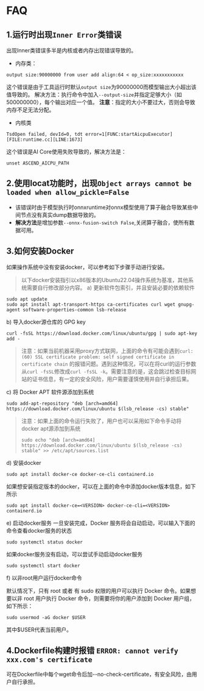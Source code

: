 # FAQ
## 1.运行时出现`Inner Error`类错误
出现Inner类错误多半是内核或者内存出现错误导致的。
* 内存类：
```
output size:90000000 from user add align:64 < op_size:xxxxxxxxxxx
```
这个错误是由于工具运行时默认`output size`为90000000而模型输出大小超出该值导致的。
解决方法：执行命令中加入`--output-size`并指定足够大小（如500000000），每个输出对应一个值。
**注意**：指定的大小不要过大，否则会导致内存不足无法分配。
* 内核类
```
TsdOpen failed, devId=0, tdt error=1[FUNC:startAicpuExecutor][FILE:runtime.cc][LINE:1673]
```
这个错误是AI Core使用失败导致的，解决方法是：
```
unset ASCEND_AICPU_PATH
```

## 2.使用locat功能时，出现`Object arrays cannot be loaded when allow_pickle=False`
- 该错误时由于模型执行时onnxruntime对onnx模型使用了算子融合导致某些中间节点没有真实dump数据导致的。
- **解决方法**是增加参数`--onnx-fusion-switch False`,关闭算子融合，使所有数据可用。

## 3.如何安装Docker

如果操作系统中没有安装docker，可以参考如下步骤手动进行安装。

> 以下docker安装指引以x86版本的Ubuntu22.04操作系统为基准，其他系统需要自行修改部分内容。
> a) 更新软件包索引，并且安装必要的依赖软件

```shell
sudo apt update
sudo apt install apt-transport-https ca-certificates curl wget gnupg-agent software-properties-common lsb-release
```

b) 导入docker源仓库的 GPG key

```shell
curl -fsSL https://download.docker.com/linux/ubuntu/gpg | sudo apt-key add -
```

> 注意：如果当前机器采用proxy方式联网，上面的命令有可能会遇到```curl: (60) SSL certificate problem: self signed certificate in certificate chain``` 的报错问题。遇到这种情况，可以在将curl的运行参数从```curl -fsSL```修改成```curl -fsSL -k```。需要注意的是，这会跳过检查目标网站的证书信息，有一定的安全风险，用户需要谨慎使用并自行承担后果。

c) 将 Docker APT 软件源添加到系统

```shell
sudo add-apt-repository "deb [arch=amd64] https://download.docker.com/linux/ubuntu $(lsb_release -cs) stable"
```

> 注意：如果上面的命令运行失败了，用户也可以采用如下命令手动将docker apt源添加到系统
>
> ```shell
> sudo echo "deb [arch=amd64] https://download.docker.com/linux/ubuntu $(lsb_release -cs) stable" >> /etc/apt/sources.list
> ```

d) 安装docker

```shell
sudo apt install docker-ce docker-ce-cli containerd.io
```

如果想安装指定版本的docker，可以在上面的命令中添加docker版本信息，如下所示

```shell
sudo apt install docker-ce=<VERSION> docker-ce-cli=<VERSION> containerd.io
```

e) 启动docker服务
一旦安装完成，Docker 服务将会自动启动，可以输入下面的命令查看docker服务的状态

```shell
sudo systemctl status docker
```

如果docker服务没有启动，可以尝试手动启动docker服务

```shell
sudo systemctl start docker
```

f) 以非root用户运行docker命令

默认情况下，只有 root 或者 有 sudo 权限的用户可以执行 Docker 命令。如果想要以非 root 用户执行 Docker 命令，则需要将你的用户添加到 Docker 用户组，如下所示：

```shell
sudo usermod -aG docker $USER
```

其中$USER代表当前用户。

## 4.Dockerfile构建时报错 `ERROR: cannot verify xxx.com's certificate`

可在Dockerfile中每个wget命令后加--no-check-certificate，有安全风险，由用户自行承担。